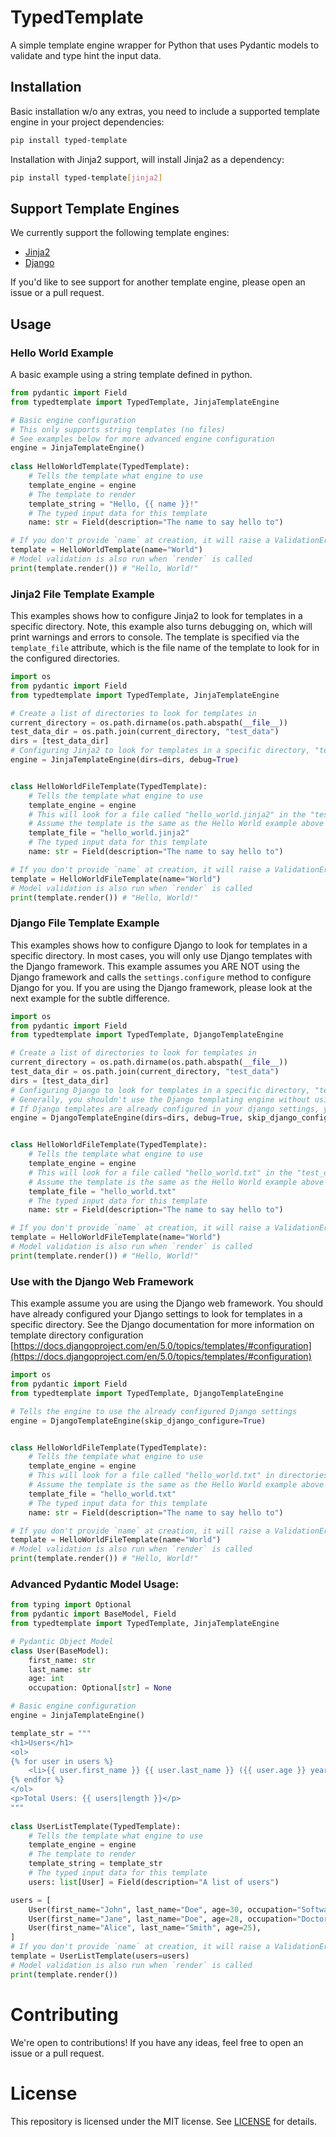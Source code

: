 # TypedTemplate

A simple template engine wrapper for Python that uses Pydantic models to validate and type hint the input data.

## Installation

Basic installation w/o any extras, you need to include a supported template engine in your project dependencies:
```bash
pip install typed-template
```

Installation with Jinja2 support, will install Jinja2 as a dependency:
```bash
pip install typed-template[jinja2]
```

## Support Template Engines

We currently support the following template engines:
- [Jinja2](https://jinja.palletsprojects.com/en/3.0.x/)
- [Django](https://docs.djangoproject.com/en/3.2/topics/templates/)

If you'd like to see support for another template engine, please open an issue or a pull request.

## Usage

### Hello World Example

A basic example using a string template defined in python.

```python
from pydantic import Field
from typedtemplate import TypedTemplate, JinjaTemplateEngine

# Basic engine configuration
# This only supports string templates (no files)
# See examples below for more advanced engine configuration
engine = JinjaTemplateEngine()
    
class HelloWorldTemplate(TypedTemplate):
    # Tells the template what engine to use
    template_engine = engine
    # The template to render
    template_string = "Hello, {{ name }}!"
    # The typed input data for this template
    name: str = Field(description="The name to say hello to")

# If you don't provide `name` at creation, it will raise a ValidationError
template = HelloWorldTemplate(name="World")
# Model validation is also run when `render` is called
print(template.render()) # "Hello, World!"
```

### Jinja2 File Template Example

This examples shows how to configure Jinja2 to look for templates in a specific directory.
Note, this example also turns debugging on, which will print warnings and errors to console.
The template is specified via the `template_file` attribute, which is the file name of the template to look for in the configured directories.

```python
import os
from pydantic import Field
from typedtemplate import TypedTemplate, JinjaTemplateEngine

# Create a list of directories to look for templates in
current_directory = os.path.dirname(os.path.abspath(__file__))
test_data_dir = os.path.join(current_directory, "test_data")
dirs = [test_data_dir]
# Configuring Jinja2 to look for templates in a specific directory, "test_data" in this case
engine = JinjaTemplateEngine(dirs=dirs, debug=True)


class HelloWorldFileTemplate(TypedTemplate):
    # Tells the template what engine to use
    template_engine = engine
    # This will look for a file called "hello_world.jinja2" in the "test_data" directory
    # Assume the template is the same as the Hello World example above
    template_file = "hello_world.jinja2"
    # The typed input data for this template
    name: str = Field(description="The name to say hello to")

# If you don't provide `name` at creation, it will raise a ValidationError
template = HelloWorldFileTemplate(name="World")
# Model validation is also run when `render` is called
print(template.render()) # "Hello, World!"
```

### Django File Template Example

This examples shows how to configure Django to look for templates in a specific directory.
In most cases, you will only use Django templates with the Django framework. 
This example assumes you ARE NOT using the Django framework and calls the `settings.configure` method to configure Django for you.
If you are using the Django framework, please look at the next example for the subtle difference.

```python
import os
from pydantic import Field
from typedtemplate import TypedTemplate, DjangoTemplateEngine

# Create a list of directories to look for templates in
current_directory = os.path.dirname(os.path.abspath(__file__))
test_data_dir = os.path.join(current_directory, "test_data")
dirs = [test_data_dir]
# Configuring Django to look for templates in a specific directory, "test_data" in this case
# Generally, you shouldn't use the Django templating engine without using the Django framework
# If Django templates are already configured in your django settings, you can drop the `dirs` parameter and set `skip_django_configure` to `True`
engine = DjangoTemplateEngine(dirs=dirs, debug=True, skip_django_configure=False)


class HelloWorldFileTemplate(TypedTemplate):
    # Tells the template what engine to use
    template_engine = engine
    # This will look for a file called "hello_world.txt" in the "test_data" directory
    # Assume the template is the same as the Hello World example above
    template_file = "hello_world.txt"
    # The typed input data for this template
    name: str = Field(description="The name to say hello to")

# If you don't provide `name` at creation, it will raise a ValidationError
template = HelloWorldFileTemplate(name="World")
# Model validation is also run when `render` is called
print(template.render()) # "Hello, World!"
```

### Use with the Django Web Framework
This example assume you are using the Django web framework.
You should have already configured your Django settings to look for templates in a specific directory.
See the Django documentation for more information on template directory configuration [https://docs.djangoproject.com/en/5.0/topics/templates/#configuration](https://docs.djangoproject.com/en/5.0/topics/templates/#configuration)

```python
import os
from pydantic import Field
from typedtemplate import TypedTemplate, DjangoTemplateEngine

# Tells the engine to use the already configured Django settings
engine = DjangoTemplateEngine(skip_django_configure=True)


class HelloWorldFileTemplate(TypedTemplate):
    # Tells the template what engine to use
    template_engine = engine
    # This will look for a file called "hello_world.txt" in directories configured in your Django settings
    # Assume the template is the same as the Hello World example above
    template_file = "hello_world.txt"
    # The typed input data for this template
    name: str = Field(description="The name to say hello to")

# If you don't provide `name` at creation, it will raise a ValidationError
template = HelloWorldFileTemplate(name="World")
# Model validation is also run when `render` is called
print(template.render()) # "Hello, World!"
```


### Advanced Pydantic Model Usage:

```python
from typing import Optional
from pydantic import BaseModel, Field
from typedtemplate import TypedTemplate, JinjaTemplateEngine

# Pydantic Object Model
class User(BaseModel):
    first_name: str
    last_name: str
    age: int
    occupation: Optional[str] = None

# Basic engine configuration
engine = JinjaTemplateEngine()

template_str = """
<h1>Users</h1>
<ol>
{% for user in users %}
    <li>{{ user.first_name }} {{ user.last_name }} ({{ user.age }} years old){% if user.occupation %}: {{ user.occupation }}{% endif %}</li>
{% endfor %}
</ol>
<p>Total Users: {{ users|length }}</p>
"""
    
class UserListTemplate(TypedTemplate):
    # Tells the template what engine to use
    template_engine = engine
    # The template to render
    template_string = template_str
    # The typed input data for this template
    users: list[User] = Field(description="A list of users")

users = [
    User(first_name="John", last_name="Doe", age=30, occupation="Software Engineer"),
    User(first_name="Jane", last_name="Doe", age=28, occupation="Doctor"),
    User(first_name="Alice", last_name="Smith", age=25),
]
# If you don't provide `name` at creation, it will raise a ValidationError
template = UserListTemplate(users=users)
# Model validation is also run when `render` is called
print(template.render())
```

# Contributing

We're open to contributions! If you have any ideas, feel free to open an issue or a pull request.

# License

This repository is licensed under the MIT license. See [LICENSE](LICENSE) for details.
